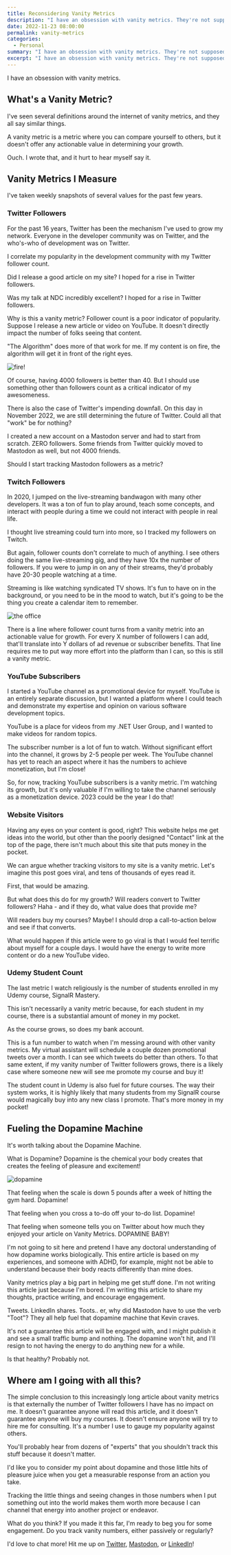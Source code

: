```yaml
---
title: Reconsidering Vanity Metrics
description: "I have an obsession with vanity metrics. They're not supposed to be useful, but I think there is an excellent arguement for tracking them."
date: 2022-11-23 08:00:00
permalink: vanity-metrics
categories:
  - Personal
summary: "I have an obsession with vanity metrics. They're not supposed to be useful, but I think there is an excellent arguement for tracking them."
excerpt: "I have an obsession with vanity metrics. They're not supposed to be useful, but I think there is an excellent arguement for tracking them."
---
```

I have an obsession with vanity metrics.

## What's a Vanity Metric?

I've seen several definitions around the internet of vanity metrics, and they all say similar things.

A vanity metric is a metric where you can compare yourself to others, but it doesn't offer any actionable value in determining your growth.

Ouch.    I wrote that, and it hurt to hear myself say it.  

## Vanity Metrics I Measure

I've taken weekly snapshots of several values for the past few years.

### Twitter Followers
For the past 16 years, Twitter has been the mechanism I've used to grow my network.    Everyone in the developer community was on Twitter, and the who's-who of development was on Twitter.

I correlate my popularity in the development community with my Twitter follower count.  

Did I release a good article on my site?    I hoped for a rise in Twitter followers.

Was my talk at NDC incredibly excellent?    I hoped for a rise in Twitter followers.

Why is this a vanity metric?    Follower count is a poor indicator of popularity.    Suppose I release a new article or video on YouTube.    It doesn't directly impact the number of folks seeing that content.

"The Algorithm" does more of that work for me.    If my content is on fire, the algorithm will get it in front of the right eyes.

![fire!](https://media.giphy.com/media/3o72FfM5HJydzafgUE/giphy.gif)

Of course, having 4000 followers is better than 40.    But I should use something other than followers count as a critical indicator of my awesomeness.

There is also the case of Twitter's impending downfall.    On this day in November 2022, we are still determining the future of Twitter.    Could all that "work" be for nothing?

I created a new account on a Mastodon server and had to start from scratch.    ZERO followers.    Some friends from Twitter quickly moved to Mastodon as well, but not 4000 friends.

Should I start tracking Mastodon followers as a metric?

### Twitch Followers
In 2020, I jumped on the live-streaming bandwagon with many other developers.    It was a ton of fun to play around, teach some concepts, and interact with people during a time we could not interact with people in real life.

I thought live streaming could turn into more, so I tracked my followers on Twitch.  

But again, follower counts don't correlate to much of anything.    I see others doing the same live-streaming gig, and they have 10x the number of followers.    If you were to jump in on any of their streams, they'd probably have 20-30 people watching at a time.  

Streaming is like watching syndicated TV shows. It's fun to have on in the background, or you need to be in the mood to watch, but it's going to be the thing you create a calendar item to remember.

![the office](https://media.giphy.com/media/U4DswrBiaz0p67ZweH/giphy.gif)

There is a line where follower count turns from a vanity metric into an actionable value for growth.    For every X number of followers I can add, that'll translate into Y dollars of ad revenue or subscriber benefits.    That line requires me to put way more effort into the platform than I can, so this is still a vanity metric.

### YouTube Subscribers 
I started a YouTube channel as a promotional device for myself.    YouTube is an entirely separate discussion, but I wanted a platform where I could teach and demonstrate my expertise and opinion on various software development topics.

YouTube is a place for videos from my .NET User Group, and I wanted to make videos for random topics.

The subscriber number is a lot of fun to watch.    Without significant effort into the channel, it grows by 2-5 people per week.    The YouTube channel has yet to reach an aspect where it has the numbers to achieve monetization, but I'm close!  

So, for now, tracking YouTube subscribers is a vanity metric.    I'm watching its growth, but it's only valuable if I'm willing to take the channel seriously as a monetization device. 2023 could be the year I do that!

### Website Visitors 
Having any eyes on your content is good, right?    This website helps me get ideas into the world, but other than the poorly designed "Contact" link at the top of the page, there isn't much about this site that puts money in the pocket.

We can argue whether tracking visitors to my site is a vanity metric.    Let's imagine this post goes viral, and tens of thousands of eyes read it.  

First, that would be amazing.

But what does this do for my growth?    Will readers convert to Twitter followers?    Haha - and if they do, what value does that provide me?  

Will readers buy my courses?    Maybe!    I should drop a call-to-action below and see if that converts.


What would happen if this article were to go viral is that I would feel terrific about myself for a couple days.    I would have the energy to write more content or do a new YouTube video.

### Udemy Student Count
The last metric I watch religiously is the number of students enrolled in my Udemy course, SignalR Mastery.

This isn't necessarily a vanity metric because, for each student in my course, there is a substantial amount of money in my pocket.

As the course grows, so does my bank account.

This is a fun number to watch when I'm messing around with other vanity metrics. My virtual assistant will schedule a couple dozen promotional tweets over a month. I can see which tweets do better than others. To that same extent, if my vanity number of Twitter followers grows, there is a likely case where someone new will see me promote my course and buy it!

The student count in Udemy is also fuel for future courses. The way their system works, it is highly likely that many students from my SignalR course would magically buy into any new class I promote. That's more money in my pocket!

## Fueling the Dopamine Machine
It's worth talking about the Dopamine Machine.  

What is Dopamine? Dopamine is the chemical your body creates that creates the feeling of pleasure and excitement!

![dopamine](https://media.giphy.com/media/wpkOy0WHt58QBbuWco/giphy.gif)

That feeling when the scale is down 5 pounds after a week of hitting the gym hard. Dopamine!

That feeling when you cross a to-do off your to-do list. Dopamine!

That feeling when someone tells you on Twitter about how much they enjoyed your article on Vanity Metrics. DOPAMINE BABY!

I'm not going to sit here and pretend I have any doctoral understanding of how dopamine works biologically. This entire article is based on my experiences, and someone with ADHD, for example, might not be able to understand because their body reacts differently than mine does.

Vanity metrics play a big part in helping me get stuff done. I'm not writing this article just because I'm bored. I'm writing this article to share my thoughts, practice writing, and encourage engagement.

Tweets. LinkedIn shares. Toots.. er, why did Mastodon have to use the verb "Toot"? They all help fuel that dopamine machine that Kevin craves.

It's not a guarantee this article will be engaged with, and I might publish it and see a small traffic bump and nothing. The dopamine won't hit, and I'll resign to not having the energy to do anything new for a while.

Is that healthy? Probably not.

## Where am I going with all this?
The simple conclusion to this increasingly long article about vanity metrics is that externally the number of Twitter followers I have has no impact on me. It doesn't guarantee anyone will read this article, and it doesn't guarantee anyone will buy my courses. It doesn't ensure anyone will try to hire me for consulting. It's a number I use to gauge my popularity against others.

You'll probably hear from dozens of "experts" that you shouldn't track this stuff because it doesn't matter.

I'd like you to consider my point about dopamine and those little hits of pleasure juice when you get a measurable response from an action you take.  

Tracking the little things and seeing changes in those numbers when I put something out into the world makes them worth more because I can channel that energy into another project or endeavor.

What do you think? If you made it this far, I'm ready to beg you for some engagement. Do you track vanity numbers, either passively or regularly?

I'd love to chat more! Hit me up on [Twitter](https://twitter.com/1kevgriff), [Mastodon](https://bbiz.io/@1kevgriff), or [LinkedIn](https://linkedin.com/in/1kevgriff)!
